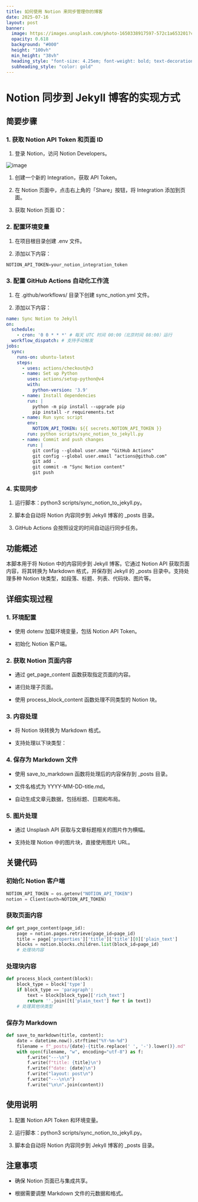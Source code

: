 ```yaml
---
title: 如何使用 Notion 来同步管理你的博客
date: 2025-07-16
layout: post
banner:
  image: https://images.unsplash.com/photo-1650338917597-572c1a653201?crop=entropy&cs=tinysrgb&fit=max&fm=jpg&ixid=M3w2OTIwMzJ8MHwxfHJhbmRvbXx8fHx8fHx8fDE3NTI2NzAxNzh8&ixlib=rb-4.1.0&q=80&w=1080
  opacity: 0.618
  background: "#000"
  height: "100vh"
  min_height: "38vh"
  heading_style: "font-size: 4.25em; font-weight: bold; text-decoration: underline"
  subheading_style: "color: gold"
---
```


# Notion 同步到 Jekyll 博客的实现方式

## 简要步骤

### 1. 获取 Notion API Token 和页面 ID

1. 登录 Notion，访问 Notion Developers。

![image](https://prod-files-secure.s3.us-west-2.amazonaws.com/a7a0cc5a-89b9-4cda-8686-1fba0ca52f40/d19c1afe-dea5-4312-9333-786b0ba83054/image.png?X-Amz-Algorithm=AWS4-HMAC-SHA256&X-Amz-Content-Sha256=UNSIGNED-PAYLOAD&X-Amz-Credential=ASIAZI2LB466XS4G4XH4%2F20250716%2Fus-west-2%2Fs3%2Faws4_request&X-Amz-Date=20250716T124937Z&X-Amz-Expires=3600&X-Amz-Security-Token=IQoJb3JpZ2luX2VjEEMaCXVzLXdlc3QtMiJHMEUCIQD6arIDi2b8m53sDzfGyG6kWllKMRgAnMgG6BdOnT351gIgYGXpsA0aSs0Yok4cas%2F4FmU0t9GhDW%2BIlcQIlP6uHM8q%2FwMIXBAAGgw2Mzc0MjMxODM4MDUiDAees0h9ud9VB8AyoyrcA93N91KguBbZmYRY4QW2csc2SUOQRWvU8U%2FnZVpggP7UtBEZ%2BFsxCF8QfZa10qs0iDOTwHmT3EODWRTlBHZeWqA%2BqGl0Ul4liDmzYTWXo1QV3LtrkzrpELrs8bF5l%2Fjj%2Bg0DxS9bF%2F7Cg1PqcIK9Z3gJmueGn0tSUmK7hBPrx3AtWqYzLLN%2Bi%2B1Rp1c%2F%2FbSVy6%2FXQ7kaZ%2BuqTqXg7gmKOxEaq0242jqnsCSNmDUXtyLIY6UUdXI2se5XiWkeOB46cLm%2FLTNEYGhR6gQaY%2BtVUTDy06fLkpNeGJcKzgCv95ZXmtvtaJT6wIzOTbev%2FBuIuTqsvHv%2B4EVBnPbLtXcNtP79wiQk7gttd%2Fx1gydcTyqxKWo9bCqDIfsAgSLP%2F0pnlaOgXFP5IyX3fnEwD%2B543TNUZ3bYqclz%2B%2FYZqmfLPrg8UlgavMIqrrIWQQPj3Zo4FjPBpy3Ubtrj1tiwLJBamOvv37m9NlXODgNaSee9fczKRUm3HTyDCjxIQRkMDD%2B8JZPwzowxW6%2BDYtTJ4Ya4OMpKFHilPM0qpjJSab7wsnP9vxTRsF9Smzfn%2Fbbi3G1DIn3IfAR%2BU3yPPTnRr%2BahKj6X8PUQW8xMiL1y7daTzPoyZRZi5lfWKOgkCHIAMMKT3sMGOqUBkPwkN6m3KDp6cJwDvnupR80CsEaSzG384Z8zlFi0yB8Liw5zTwPBmY1PVDeQ2A7jrjjJ0%2FzcPMbaIbhFN5k9I9kaCcx6p2K4EPjAW5o2%2Fe%2FwOtMgwRdR6CkAqUytEofm%2BHjYjmtIW%2BfPwo9%2B5AxLg%2BFD%2BJbohFKnKV58wSZ5h6ikl6iDarY69Rqv5jf%2Bhb9DBr033VIDlGiy3Paq7XESuAH6vZ1e&X-Amz-Signature=068a8ace65049b3da99b5ed4a84605dbf9828c11ebd22a1e5c36318412fc63b3&X-Amz-SignedHeaders=host&x-amz-checksum-mode=ENABLED&x-id=GetObject)

1. 创建一个新的 Integration，获取 API Token。

1. 在 Notion 页面中，点击右上角的「Share」按钮，将 Integration 添加到页面。

1. 获取 Notion 页面 ID：


### 2. 配置环境变量

1. 在项目根目录创建 .env 文件。

1. 添加以下内容：

```javascript
NOTION_API_TOKEN=your_notion_integration_token
```

### 3. 配置 GitHub Actions 自动化工作流

1. 在 .github/workflows/ 目录下创建 sync_notion.yml 文件。

1. 添加以下内容：

```yaml
name: Sync Notion to Jekyll
on:
  schedule:
    - cron: '0 0 * * *' # 每天 UTC 时间 00:00（北京时间 08:00）运行
  workflow_dispatch: # 支持手动触发
jobs:
  sync:
    runs-on: ubuntu-latest
    steps:
      - uses: actions/checkout@v3
      - name: Set up Python
        uses: actions/setup-python@v4
        with:
          python-version: '3.9'
      - name: Install dependencies
        run: |
          python -m pip install --upgrade pip
          pip install -r requirements.txt
      - name: Run sync script
        env:
          NOTION_API_TOKEN: ${{ secrets.NOTION_API_TOKEN }}
        run: python scripts/sync_notion_to_jekyll.py
      - name: Commit and push changes
        run: |
          git config --global user.name "GitHub Actions"
          git config --global user.email "actions@github.com"
          git add .
          git commit -m "Sync Notion content"
          git push
```

### 4. 实现同步

1. 运行脚本：python3 scripts/sync_notion_to_jekyll.py。

1. 脚本会自动将 Notion 内容同步到 Jekyll 博客的 _posts 目录。

1. GitHub Actions 会按照设定的时间自动运行同步任务。

## 功能概述

本脚本用于将 Notion 中的内容同步到 Jekyll 博客。它通过 Notion API 获取页面内容，将其转换为 Markdown 格式，并保存到 Jekyll 的 _posts 目录中。支持处理多种 Notion 块类型，如段落、标题、列表、代码块、图片等。

## 详细实现过程

### 1. 环境配置

- 使用 dotenv 加载环境变量，包括 Notion API Token。

- 初始化 Notion 客户端。

### 2. 获取 Notion 页面内容

- 通过 get_page_content 函数获取指定页面的内容。

- 递归处理子页面。

- 使用 process_block_content 函数处理不同类型的 Notion 块。

### 3. 内容处理

- 将 Notion 块转换为 Markdown 格式。

- 支持处理以下块类型：


### 4. 保存为 Markdown 文件

- 使用 save_to_markdown 函数将处理后的内容保存到 _posts 目录。

- 文件名格式为 YYYY-MM-DD-title.md。

- 自动生成文章元数据，包括标题、日期和布局。

### 5. 图片处理

- 通过 Unsplash API 获取与文章标题相关的图片作为横幅。

- 支持处理 Notion 中的图片块，直接使用图片 URL。

## 关键代码

### 初始化 Notion 客户端

```python
NOTION_API_TOKEN = os.getenv("NOTION_API_TOKEN")
notion = Client(auth=NOTION_API_TOKEN)
```

### 获取页面内容

```python
def get_page_content(page_id):
    page = notion.pages.retrieve(page_id=page_id)
    title = page['properties']['title']['title'][0]['plain_text']
    blocks = notion.blocks.children.list(block_id=page_id)
    # 处理块内容
```

### 处理块内容

```python
def process_block_content(block):
    block_type = block['type']
    if block_type == 'paragraph':
        text = block[block_type]['rich_text']
        return ''.join([t['plain_text'] for t in text])
    # 处理其他块类型
```

### 保存为 Markdown

```python
def save_to_markdown(title, content):
    date = datetime.now().strftime("%Y-%m-%d")
    filename = f"_posts/{date}-{title.replace(' ', '-').lower()}.md"
    with open(filename, "w", encoding="utf-8") as f:
        f.write("---\n")
        f.write(f"title: {title}\n")
        f.write(f"date: {date}\n")
        f.write("layout: post\n")
        f.write("---\n\n")
        f.write("\n\n".join(content))
```

## 使用说明

1. 配置 Notion API Token 和环境变量。

1. 运行脚本：python3 scripts/sync_notion_to_jekyll.py。

1. 脚本会自动将 Notion 内容同步到 Jekyll 博客的 _posts 目录。

## 注意事项

- 确保 Notion 页面已与集成共享。

- 根据需要调整 Markdown 文件的元数据和格式。